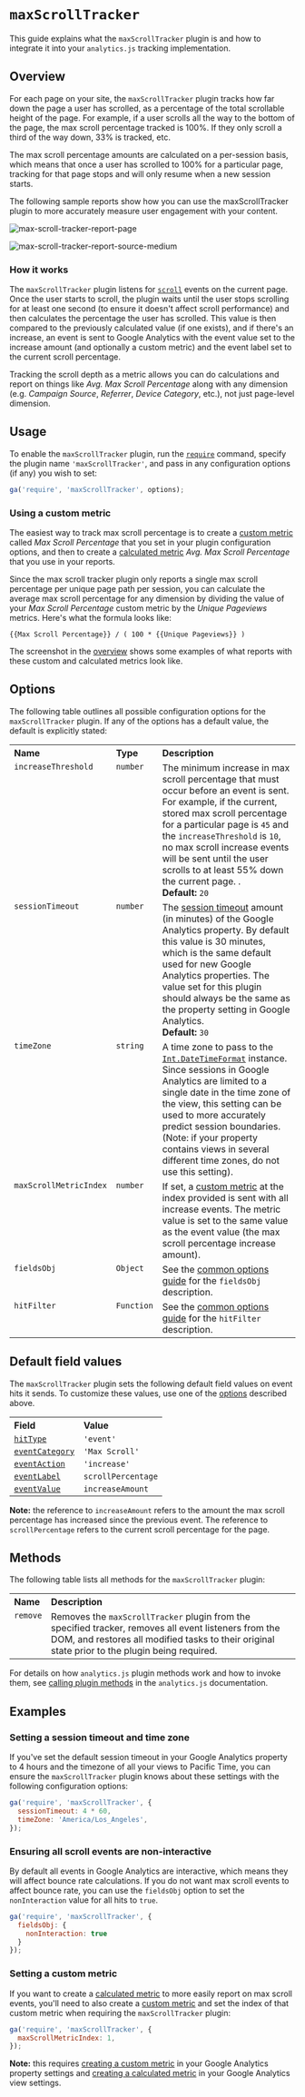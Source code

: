 # `maxScrollTracker`

This guide explains what the `maxScrollTracker` plugin is and how to integrate it into your `analytics.js` tracking implementation.

## Overview

For each page on your site, the `maxScrollTracker` plugin tracks how far down the page a user has scrolled, as a percentage of the total scrollable height of the page. For example, if a user scrolls all the way to the bottom of the page, the max scroll percentage tracked is 100%. If they only scroll a third of the way down, 33% is tracked, etc.

The max scroll percentage amounts are calculated on a per-session basis, which means that once a user has scrolled to 100% for a particular page, tracking for that page stops and will only resume when a new session starts.

The following sample reports show how you can use the maxScrollTracker plugin to more accurately measure user engagement with your content.

![max-scroll-tracker-report-page](https://cloud.githubusercontent.com/assets/326742/22217293/45fe6a26-e157-11e6-9371-7bf33bb1c812.png)

![max-scroll-tracker-report-source-medium](https://cloud.githubusercontent.com/assets/326742/22217338/770ef180-e157-11e6-99fa-8c32f37c738c.png)

### How it works

The `maxScrollTracker` plugin listens for [`scroll`](https://developer.mozilla.org/en-US/docs/Web/Events/scroll) events on the current page. Once the user starts to scroll, the plugin waits until the user stops scrolling for at least one second (to ensure it doesn't affect scroll performance) and then calculates the percentage the user has scrolled. This value is then compared to the previously calculated value (if one exists), and if there's an increase, an event is sent to Google Analytics with the event value set to the increase amount (and optionally a custom metric) and the event label set to the current scroll percentage.

Tracking the scroll depth as a metric allows you can do calculations and report on things like *Avg. Max Scroll Percentage* along with any dimension (e.g. *Campaign Source*, *Referrer*, *Device Category*, etc.), not just page-level dimension.

## Usage

To enable the `maxScrollTracker` plugin, run the [`require`](https://developers.google.com/analytics/devguides/collection/analyticsjs/using-plugins) command, specify the plugin name `'maxScrollTracker'`, and pass in any configuration options (if any) you wish to set:

```js
ga('require', 'maxScrollTracker', options);
```

### Using a custom metric

The easiest way to track max scroll percentage is to create a [custom metric](https://support.google.com/analytics/answer/2709828) called *Max Scroll Percentage* that you set in your plugin configuration options, and then to create a [calculated metric](https://support.google.com/analytics/answer/6121409) *Avg. Max Scroll Percentage* that you use in your reports.

Since the max scroll tracker plugin only reports a single max scroll percentage per unique page path per session, you can calculate the average max scroll percentage for any dimension by dividing the value of your *Max Scroll Percentage* custom metric by the *Unique Pageviews* metrics. Here's what the formula looks like:

```
{{Max Scroll Percentage}} / ( 100 * {{Unique Pageviews}} )
```

The screenshot in the [overview](#overview) shows some examples of what reports with these custom and calculated metrics look like.

## Options

The following table outlines all possible configuration options for the `maxScrollTracker` plugin. If any of the options has a default value, the default is explicitly stated:

<table>
  <tr valign="top">
    <th align="left">Name</th>
    <th align="left">Type</th>
    <th align="left">Description</th>
  </tr>
  <tr valign="top">
    <td><code>increaseThreshold</code></td>
    <td><code>number</code></td>
    <td>
      The minimum increase in max scroll percentage that must occur before an event is sent. For example, if the current, stored max scroll percentage for a particular page is <code>45</code> and the <code>increaseThreshold</code> is <code>10</code>, no max scroll increase events will be sent until the user scrolls to at least 55% down the current page.
      .<br>
      <strong>Default:</strong> <code>20</code>
  </td>
  <tr valign="top">
    <td><code>sessionTimeout</code></td>
    <td><code>number</code></td>
    <td>
      The <a href="https://support.google.com/analytics/answer/2795871">session timeout</a> amount (in minutes) of the Google Analytics property. By default this value is 30 minutes, which is the same default used for new Google Analytics properties. The value set for this plugin should always be the same as the property setting in Google Analytics.<br>
      <strong>Default:</strong> <code>30</code>
    </td>
  </tr>
  <tr valign="top">
    <td><code>timeZone</code></td>
    <td><code>string</code></td>
    <td>
      A time zone to pass to the <a href="https://developer.mozilla.org/en-US/docs/Web/JavaScript/Reference/Global_Objects/DateTimeFormat"><code>Int.DateTimeFormat</code></a> instance. Since sessions in Google Analytics are limited to a single date in the time zone of the view, this setting can be used to more accurately predict session boundaries. (Note: if your property contains views in several different time zones, do not use this setting).
    </td>
  </tr>
  <tr valign="top">
    <td><code>maxScrollMetricIndex</code></td>
    <td><code>number</code></td>
    <td>If set, a <a href="https://support.google.com/analytics/answer/2709828">custom metric</a> at the index provided is sent with all increase events. The metric value is set to the same value as the event value (the max scroll percentage increase amount).</td>
  </tr>
  <tr valign="top">
    <td><code>fieldsObj</code></td>
    <td><code>Object</code></td>
    <td>See the <a href="/docs/common-options.md#fieldsobj">common options guide</a> for the <code>fieldsObj</code> description.</td>
  </tr>
  <tr valign="top">
    <td><code>hitFilter</code></td>
    <td><code>Function</code></td>
    <td>See the <a href="/docs/common-options.md#hitfilter">common options guide</a> for the <code>hitFilter</code> description.</td>
  </tr>
</table>

## Default field values

The `maxScrollTracker` plugin sets the following default field values on event hits it sends. To customize these values, use one of the [options](#options) described above.

<table>
  <tr valign="top">
    <th align="left">Field</th>
    <th align="left">Value</th>
  </tr>
  <tr valign="top">
    <td><a href="https://developers.google.com/analytics/devguides/collection/analyticsjs/field-reference#hitType"><code>hitType</code></a></td>
    <td><code>'event'</code></td>
  </tr>
  <tr valign="top">
    <td><a href="https://developers.google.com/analytics/devguides/collection/analyticsjs/field-reference#eventCategory"><code>eventCategory</code></a></td>
    <td><code>'Max Scroll'</code></td>
  </tr>
  <tr valign="top">
    <td><a href="https://developers.google.com/analytics/devguides/collection/analyticsjs/field-reference#eventAction"><code>eventAction</code></a></td>
    <td><code>'increase'</code></td>
  </tr>
  <tr valign="top">
    <td><a href="https://developers.google.com/analytics/devguides/collection/analyticsjs/field-reference#eventLabel"><code>eventLabel</code></a></td>
    <td><code>scrollPercentage</code></td>
  </tr>
  <tr valign="top">
    <td><a href="https://developers.google.com/analytics/devguides/collection/analyticsjs/field-reference#eventValue"><code>eventValue</code></a></td>
    <td><code>increaseAmount</code></td>
  </tr>
</table>

**Note:** the reference to `increaseAmount` refers to the amount the max scroll percentage has increased since the previous event. The reference to `scrollPercentage` refers to the current scroll percentage for the page.

## Methods

The following table lists all methods for the `maxScrollTracker` plugin:

<table>
  <tr valign="top">
    <th align="left">Name</th>
    <th align="left">Description</th>
  </tr>
  <tr valign="top">
    <td><code>remove</code></td>
    <td>Removes the <code>maxScrollTracker</code> plugin from the specified tracker, removes all event listeners from the DOM, and restores all modified tasks to their original state prior to the plugin being required.</td>
  </tr>
</table>

For details on how `analytics.js` plugin methods work and how to invoke them, see [calling plugin methods](https://developers.google.com/analytics/devguides/collection/analyticsjs/using-plugins#calling_plugin_methods) in the `analytics.js` documentation.

## Examples

### Setting a session timeout and time zone

If you've set the default session timeout in your Google Analytics property to 4 hours and the timezone of all your views to Pacific Time, you can ensure the `maxScrollTracker` plugin knows about these settings with the following configuration options:

```js
ga('require', 'maxScrollTracker', {
  sessionTimeout: 4 * 60,
  timeZone: 'America/Los_Angeles',
});
```

### Ensuring all scroll events are non-interactive

By default all events in Google Analytics are interactive, which means they will affect bounce rate calculations. If you do not want max scroll events to affect bounce rate, you can use the `fieldsObj` option to set the `nonInteraction` value for all hits to `true`.

```js
ga('require', 'maxScrollTracker', {
  fieldsObj: {
    nonInteraction: true
  }
});
```

### Setting a custom metric

If you want to create a [calculated metric](https://support.google.com/analytics/answer/6121409) to more easily report on max scroll events, you'll need to also create a [custom metric](https://support.google.com/analytics/answer/2709828) and set the index of that custom metric when requiring the `maxScrollTracker` plugin:

```js
ga('require', 'maxScrollTracker', {
  maxScrollMetricIndex: 1,
});
```

**Note:** this requires [creating a custom metric](https://support.google.com/analytics/answer/2709829) in your Google Analytics property settings and [creating a calculated metric](https://support.google.com/analytics/answer/6121409?ref_topic=2709827#creating-calculated-metrics) in your Google Analytics view settings.

